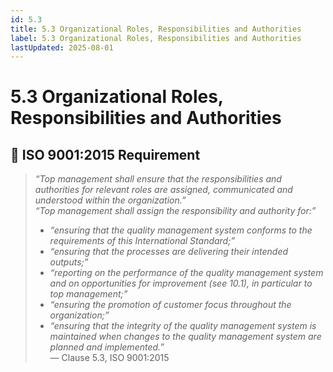 ```yaml
---
id: 5.3
title: 5.3 Organizational Roles, Responsibilities and Authorities
label: 5.3 Organizational Roles, Responsibilities and Authorities
lastUpdated: 2025-08-01
---
```


# 5.3 Organizational Roles, Responsibilities and Authorities

## 🧾 ISO 9001:2015 Requirement

> _“Top management shall ensure that the responsibilities and authorities for relevant roles are assigned, communicated and understood within the organization.”_  
> _“Top management shall assign the responsibility and authority for:”_  
> - _“ensuring that the quality management system conforms to the requirements of this International Standard;”_  
> - _“ensuring that the processes are delivering their intended outputs;”_  
> - _“reporting on the performance of the quality management system and on opportunities for improvement (see 10.1), in particular to top management;”_  
> - _“ensuring the promotion of customer focus throughout the organization;”_  
> - _“ensuring that the integrity of the quality management system is maintained when changes to the quality management system are planned and implemented.”_  
> — Clause 5.3, ISO 9001:2015
